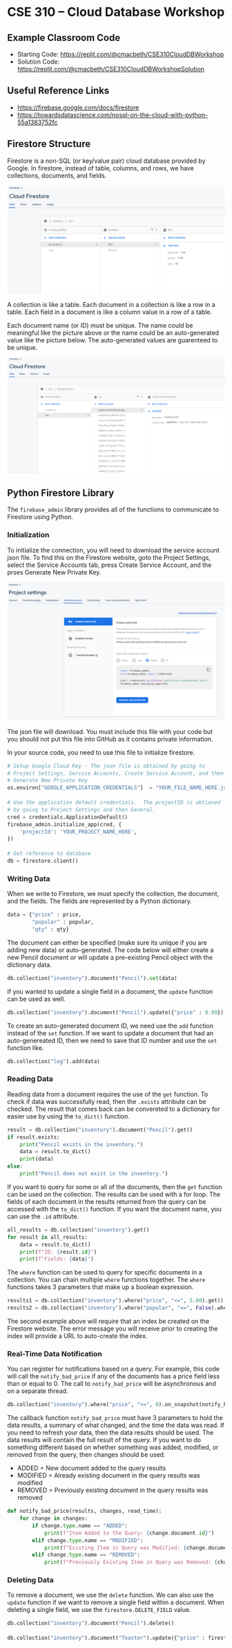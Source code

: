 # CSE 310 – Cloud Database Workshop

## Example Classroom Code

* Starting Code: https://replit.com/@cmacbeth/CSE310CloudDBWorkshop
* Solution Code: https://replit.com/@cmacbeth/CSE310CloudDBWorkshopSolution

## Useful Reference Links

* https://firebase.google.com/docs/firestore
* https://towardsdatascience.com/nosql-on-the-cloud-with-python-55a1383752fc

## Firestore Structure

Firestore is a non-SQL (or key/value pair) cloud database provided by Google.  In firestore, instead of table, columns, and rows, we have collections, documents, and fields.

![firestore](firestore1.png)

A collection is like a table.  Each document in a collection is like a row in a table.  Each field in a document is like a column value in a row of a table.

Each document name (or ID) must be unique.  The name could be meaningful like the picture above or the name could be an auto-generated value like the picture below.  The auto-generated values are guarenteed to be unique.

![firestore](firestore2.png)

## Python Firestore Library

The `firebase_admin` library provides all of the functions to communicate to Firestore using Python.

### Initialization

To initialize the connection, you will need to download the service account json file.  To find this on the Firestore website, goto the Project Settings, select the Service Accounts tab, press Create Service Account, and the prses Generate New Private Key.

![firestore](firestore_service_account.png)

The json file will download.  You must include this file with your code but you should not put this file into GitHub as it contains private information. 

In your source code, you need to use this file to initialize firestore. 

```python
# Setup Google Cloud Key - The json file is obtained by going to 
# Project Settings, Service Accounts, Create Service Account, and then
# Generate New Private Key
os.environ["GOOGLE_APPLICATION_CREDENTIALS"]  = "YOUR_FILE_NAME_HERE.json"

# Use the application default credentials.  The projectID is obtianed 
# by going to Project Settings and then General.
cred = credentials.ApplicationDefault()
firebase_admin.initialize_app(cred, {
    'projectId': 'YOUR_PROJECT_NAME_HERE',
})

# Get reference to database
db = firestore.client()
```

### Writing Data

When we write to Firestore, we must specify the collection, the document, and the fields.  The fields are represented by a Python dictionary.

```python
data = {"price" : price, 
        "popular" : popular,
        "qty" : qty}
```

The document can either be specified (make sure its unique if you are adding new data) or auto-generated.  The code below will either create a new Pencil document or will update a pre-existing Pencil object with the dictionary data.

```python
db.collection("inventory").document("Pencil").set(data)
```

If you wanted to update a single field in a document, the `update` function can be used as well.

```python
db.collection("inventory").document("Pencil").update({"price" : 0.99})
```

To create an auto-generated document ID, we need use the `add` function instead of the `set` function.  If we want to update a document that had an auto-genereated ID, then we need to save that ID number and use the `set` function like.

```python
db.collection("log").add(data)
```

### Reading Data

Reading data from a document requires the use of the `get` function.  To check if data was successfully read, then the `.exists` attribute can be checked.  The result that comes back can be convereted to a dictionary for easier use by using the `to_dict()` function.

```python
result = db.collection("inventory").document("Pencil").get()
if result.exists:
    print("Pencil exists in the inventory.")
    data = result.to_dict()
    print(data)
else:
    print("Pencil does not exist in the inventory.")
```

If you want to query for some or all of the documents, then the `get` function can be used on the collection.  The results can be used with a for loop.  The fields of each document in the results returned from the query can be accessed with the `to_dict()` function.  If you want the document name, you can use the `.id` attribute.

```python
all_results = db.collection("inventory").get()
for result in all_results:
    data = result.to_dict()
    print(f"ID: {result.id}")
    print(f"Fields: {data}")
```

The `where` function can be used to query for specific documents in a collection.  You can chain multiple `where` functions together.  The `where` functions takes 3 parameters that make up a boolean expression.  

```python
results1 = db.collection("inventory").where("price", "<=", 5.00).get()
results2 = db.collection("inventory").where("popular", "==", False).where("price", ">=", 100.00).get()
```

The second example above will require that an index be created on the Firestore website.  The error message you will receive prior to creating the index will provide a URL to auto-create the index.

### Real-Time Data Notification

You can register for notifications based on a query.  For example, this code will call the `notify_bad_price` if any of the documents has a price field less than or equal to 0.  The call to `notify_bad_price` will be asynchronous and on a separate thread.

```python
db.collection("inventory").where("price", "<=", 0).on_snapshot(notify_bad_price)
```

The callback function `notify_bad_price` must have 3 parameters to hold the data results, a summary of what changed, and the time the data was read. If you need to refresh your data, then the data results should be used.  The data results will contain the full result of the query. If you want to do something different based on whether something was added, modified, or removed from the query, then changes should be used.

* ADDED = New document added to the query results
* MODIFIED = Already existing document in the query results was modified
* REMOVED = Previously existing document in the query results was removed

```python
def notify_bad_price(results, changes, read_time):
    for change in changes:
        if change.type.name == "ADDED": 
            print(f"Item Added to the Query: {change.document.id}")
        elif change.type.name == "MODIFIED":
            print(f"Existing Item in Query was Modified: {change.document.id}")
        elif change.type.name == "REMOVED":
            print(f"Previously Existing Item in Query was Removed: {change.document.id}")
```

### Deleting Data

To remove a document, we use the `delete` function.  We can also use the `update` function if we want to remove a single field within a document.  When deleting a single field, we use the `firestore.DELETE_FIELD` value.

```python
db.collection("inventory").document("Pencil").delete()

db.collection("inventory").document("Toaster").update({"price" : firestore.DELETE_FIELD})
```
